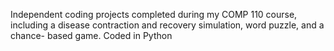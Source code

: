 Independent coding projects completed during my COMP 110 course, including a disease contraction and recovery simulation, word puzzle, and a chance- based game. Coded in Python
